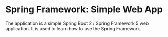 # Spring Framework: Simple Web App


The application is a simple Spring Boot 2 / Spring Framework 5 web application. It is used to learn how
to use the Spring Framework.

